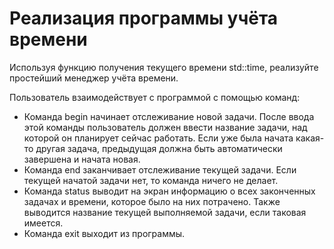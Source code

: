 <h1>Реализация программы учёта времени</h1>
<p>Используя функцию получения текущего времени std::time, реализуйте простейший менеджер учёта времени.</p>
<p>Пользователь взаимодействует с программой с помощью команд:</p>
<ul>
  <li>Команда begin начинает отслеживание новой задачи. После ввода этой команды пользователь должен ввести название задачи, над которой он планирует сейчас работать. Если уже была начата какая-то другая задача, предыдущая должна быть автоматически завершена и начата новая.</li>
  <li>Команда end заканчивает отслеживание текущей задачи. Если текущей начатой задачи нет, то команда ничего не делает.</li>
  <li>Команда status выводит на экран информацию о всех законченных задачах и времени, которое было на них потрачено. Также выводится название текущей выполняемой задачи, если таковая имеется.</li>
  <li>Команда exit выходит из программы.</li>
</ul>


